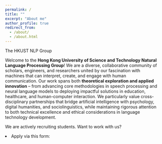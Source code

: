 ```yaml
---
permalink: /
title: ""
excerpt: "About me"
author_profile: true
redirect_from: 
  - /about/
  - /about.html
---
```


The HKUST NLP Group

Welcome to the **Hong Kong University of Science and Technology Natural Language Processing Group**! We are a diverse, collaborative community of scholars, engineers, and researchers united by our fascination with machines that can interpret, create, and engage with human communication. Our work spans both **theoretical exploration and applied innovation** – from advancing core methodologies in speech processing and neural language models to deploying impactful solutions in education, healthcare, and human-computer interaction. We particularly value cross-disciplinary partnerships that bridge artificial intelligence with psychology, digital humanities, and sociolinguistics, while maintaining rigorous attention to both technical excellence and ethical considerations in language technology development.

We are actively recruiting students. Want to work with us?

<li>Apply via this form:</li>

